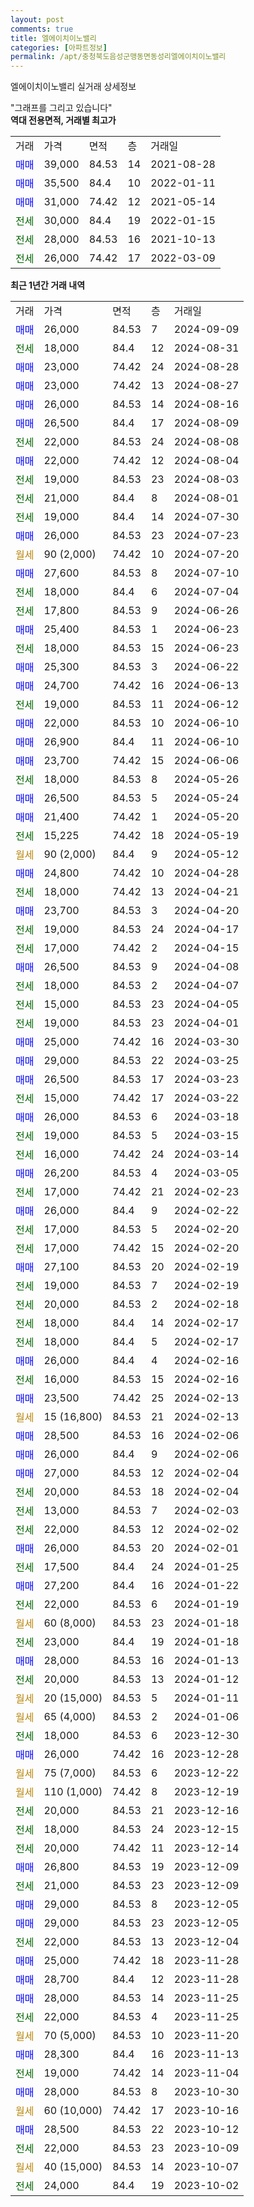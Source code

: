 ```yaml
---
layout: post
comments: true
title: 엘에이치이노밸리
categories: [아파트정보]
permalink: /apt/충청북도음성군맹동면동성리엘에이치이노밸리
---
```


엘에이치이노밸리 실거래 상세정보

<script type="text/javascript">
  google.charts.load('current', {'packages':['line', 'corechart']});
  google.charts.setOnLoadCallback(drawChart);

  function drawChart() {
    var data = new google.visualization.DataTable();
    data.addColumn('date', '거래일');
    data.addColumn('number', "매매");
    data.addColumn('number', "전세");
    data.addColumn('number', "전매");

    data.addRows([[new Date(Date.parse("2024-09-09")), 26000, null, null], [new Date(Date.parse("2024-08-31")), null, 18000, null], [new Date(Date.parse("2024-08-28")), 23000, null, null], [new Date(Date.parse("2024-08-27")), 23000, null, null], [new Date(Date.parse("2024-08-16")), 26000, null, null], [new Date(Date.parse("2024-08-09")), 26500, null, null], [new Date(Date.parse("2024-08-08")), null, 22000, null], [new Date(Date.parse("2024-08-04")), 22000, null, null], [new Date(Date.parse("2024-08-03")), null, 19000, null], [new Date(Date.parse("2024-08-01")), null, 21000, null], [new Date(Date.parse("2024-07-30")), null, 19000, null], [new Date(Date.parse("2024-07-23")), 26000, null, null], [new Date(Date.parse("2024-07-20")), null, null, null], [new Date(Date.parse("2024-07-10")), 27600, null, null], [new Date(Date.parse("2024-07-04")), null, 18000, null], [new Date(Date.parse("2024-06-26")), null, 17800, null], [new Date(Date.parse("2024-06-23")), 25400, null, null], [new Date(Date.parse("2024-06-23")), null, 18000, null], [new Date(Date.parse("2024-06-22")), 25300, null, null], [new Date(Date.parse("2024-06-13")), 24700, null, null], [new Date(Date.parse("2024-06-12")), null, 19000, null], [new Date(Date.parse("2024-06-10")), 22000, null, null], [new Date(Date.parse("2024-06-10")), 26900, null, null], [new Date(Date.parse("2024-06-06")), 23700, null, null], [new Date(Date.parse("2024-05-26")), null, 18000, null], [new Date(Date.parse("2024-05-24")), 26500, null, null], [new Date(Date.parse("2024-05-20")), 21400, null, null], [new Date(Date.parse("2024-05-19")), null, 15225, null], [new Date(Date.parse("2024-05-12")), null, null, null], [new Date(Date.parse("2024-04-28")), 24800, null, null], [new Date(Date.parse("2024-04-21")), null, 18000, null], [new Date(Date.parse("2024-04-20")), 23700, null, null], [new Date(Date.parse("2024-04-17")), null, 19000, null], [new Date(Date.parse("2024-04-15")), null, 17000, null], [new Date(Date.parse("2024-04-08")), 26500, null, null], [new Date(Date.parse("2024-04-07")), null, 18000, null], [new Date(Date.parse("2024-04-05")), null, 15000, null], [new Date(Date.parse("2024-04-01")), null, 19000, null], [new Date(Date.parse("2024-03-30")), 25000, null, null], [new Date(Date.parse("2024-03-25")), 29000, null, null], [new Date(Date.parse("2024-03-23")), 26500, null, null], [new Date(Date.parse("2024-03-22")), null, 15000, null], [new Date(Date.parse("2024-03-18")), 26000, null, null], [new Date(Date.parse("2024-03-15")), null, 19000, null], [new Date(Date.parse("2024-03-14")), null, 16000, null], [new Date(Date.parse("2024-03-05")), 26200, null, null], [new Date(Date.parse("2024-02-23")), null, 17000, null], [new Date(Date.parse("2024-02-22")), 26000, null, null], [new Date(Date.parse("2024-02-20")), null, 17000, null], [new Date(Date.parse("2024-02-20")), null, 17000, null], [new Date(Date.parse("2024-02-19")), 27100, null, null], [new Date(Date.parse("2024-02-19")), null, 19000, null], [new Date(Date.parse("2024-02-18")), null, 20000, null], [new Date(Date.parse("2024-02-17")), null, 18000, null], [new Date(Date.parse("2024-02-17")), null, 18000, null], [new Date(Date.parse("2024-02-16")), 26000, null, null], [new Date(Date.parse("2024-02-16")), null, 16000, null], [new Date(Date.parse("2024-02-13")), 23500, null, null], [new Date(Date.parse("2024-02-13")), null, null, null], [new Date(Date.parse("2024-02-06")), 28500, null, null], [new Date(Date.parse("2024-02-06")), 26000, null, null], [new Date(Date.parse("2024-02-04")), 27000, null, null], [new Date(Date.parse("2024-02-04")), null, 20000, null], [new Date(Date.parse("2024-02-03")), null, 13000, null], [new Date(Date.parse("2024-02-02")), null, 22000, null], [new Date(Date.parse("2024-02-01")), 26000, null, null], [new Date(Date.parse("2024-01-25")), null, 17500, null], [new Date(Date.parse("2024-01-22")), 27200, null, null], [new Date(Date.parse("2024-01-19")), null, 22000, null], [new Date(Date.parse("2024-01-18")), null, null, null], [new Date(Date.parse("2024-01-18")), null, 23000, null], [new Date(Date.parse("2024-01-13")), 28000, null, null], [new Date(Date.parse("2024-01-12")), null, 20000, null], [new Date(Date.parse("2024-01-11")), null, null, null], [new Date(Date.parse("2024-01-06")), null, null, null], [new Date(Date.parse("2023-12-30")), null, 18000, null], [new Date(Date.parse("2023-12-28")), 26000, null, null], [new Date(Date.parse("2023-12-22")), null, null, null], [new Date(Date.parse("2023-12-19")), null, null, null], [new Date(Date.parse("2023-12-16")), null, 20000, null], [new Date(Date.parse("2023-12-15")), null, 18000, null], [new Date(Date.parse("2023-12-14")), null, 20000, null], [new Date(Date.parse("2023-12-09")), 26800, null, null], [new Date(Date.parse("2023-12-09")), null, 21000, null], [new Date(Date.parse("2023-12-05")), 29000, null, null], [new Date(Date.parse("2023-12-05")), 29000, null, null], [new Date(Date.parse("2023-12-04")), null, 22000, null], [new Date(Date.parse("2023-11-28")), 25000, null, null], [new Date(Date.parse("2023-11-28")), 28700, null, null], [new Date(Date.parse("2023-11-25")), 28000, null, null], [new Date(Date.parse("2023-11-25")), null, 22000, null], [new Date(Date.parse("2023-11-20")), null, null, null], [new Date(Date.parse("2023-11-13")), 28300, null, null], [new Date(Date.parse("2023-11-04")), null, 19000, null], [new Date(Date.parse("2023-10-30")), 28000, null, null], [new Date(Date.parse("2023-10-16")), null, null, null], [new Date(Date.parse("2023-10-12")), 28500, null, null], [new Date(Date.parse("2023-10-09")), null, 22000, null], [new Date(Date.parse("2023-10-07")), null, null, null], [new Date(Date.parse("2023-10-02")), null, 24000, null]]);

    var options = {
      hAxis: {
        format: 'yyyy/MM/dd'
      },    
      lineWidth: 0,
      pointsVisible: true,    
      title: '최근 1년간 유형별 실거래가 분포',
      legend: { position: 'bottom' }
    };

    var formatter = new google.visualization.NumberFormat({pattern:'###,###'} );
    formatter.format(data, 1);
    formatter.format(data, 2);
    
    setTimeout(function() {
        var chart = new google.visualization.LineChart(document.getElementById('columnchart_material'));
        chart.draw(data, (options));
        document.getElementById('loading').style.display = 'none';
    }, 200);
  }
</script>


<div id="loading" style="z-index:20; display: block; margin-left: 0px">"그래프를 그리고 있습니다"</div>
<div id="columnchart_material" style="width: 95%; margin-left: 0px; display: block"></div>
<!-- contents start -->
<b>역대 전용면적, 거래별 최고가</b>
<table class="sortable">
    <tr>
      <td>거래</td>
      <td>가격</td>
      <td>면적</td>
      <td>층</td>
      <td>거래일</td>
    </tr>
        <tr>
          <td><a style="color: blue">매매</a></td>
          <td>39,000</td>
          <td>84.53</td>
          <td>14</td>
          <td>2021-08-28</td>
        </tr>            <tr>
          <td><a style="color: blue">매매</a></td>
          <td>35,500</td>
          <td>84.4</td>
          <td>10</td>
          <td>2022-01-11</td>
        </tr>            <tr>
          <td><a style="color: blue">매매</a></td>
          <td>31,000</td>
          <td>74.42</td>
          <td>12</td>
          <td>2021-05-14</td>
        </tr>        
        <tr>
              <td><a style="color: darkgreen">전세</a></td>
              <td>30,000</td>
              <td>84.4</td>
              <td>19</td>
              <td>2022-01-15</td>
            </tr>            <tr>
              <td><a style="color: darkgreen">전세</a></td>
              <td>28,000</td>
              <td>84.53</td>
              <td>16</td>
              <td>2021-10-13</td>
            </tr>            <tr>
              <td><a style="color: darkgreen">전세</a></td>
              <td>26,000</td>
              <td>74.42</td>
              <td>17</td>
              <td>2022-03-09</td>
            </tr>        
    
</table>

<b>최근 1년간 거래 내역</b>

<table class="sortable">
    <tr>
      <td>거래</td>
      <td>가격</td>
      <td>면적</td>
      <td>층</td>
      <td>거래일</td>
    </tr>
    <tr>
      <td><a style="color: blue">매매</a></td>
      <td>26,000</td>
      <td>84.53</td>
      <td>7</td>
      <td>2024-09-09</td>
    </tr>          <tr>
      <td><a style="color: darkgreen">전세</a></td>
      <td>18,000</td>
      <td>84.4</td>
      <td>12</td>
      <td>2024-08-31</td>
    </tr>          <tr>
      <td><a style="color: blue">매매</a></td>
      <td>23,000</td>
      <td>74.42</td>
      <td>24</td>
      <td>2024-08-28</td>
    </tr>          <tr>
      <td><a style="color: blue">매매</a></td>
      <td>23,000</td>
      <td>74.42</td>
      <td>13</td>
      <td>2024-08-27</td>
    </tr>          <tr>
      <td><a style="color: blue">매매</a></td>
      <td>26,000</td>
      <td>84.53</td>
      <td>14</td>
      <td>2024-08-16</td>
    </tr>          <tr>
      <td><a style="color: blue">매매</a></td>
      <td>26,500</td>
      <td>84.4</td>
      <td>17</td>
      <td>2024-08-09</td>
    </tr>          <tr>
      <td><a style="color: darkgreen">전세</a></td>
      <td>22,000</td>
      <td>84.53</td>
      <td>24</td>
      <td>2024-08-08</td>
    </tr>          <tr>
      <td><a style="color: blue">매매</a></td>
      <td>22,000</td>
      <td>74.42</td>
      <td>12</td>
      <td>2024-08-04</td>
    </tr>          <tr>
      <td><a style="color: darkgreen">전세</a></td>
      <td>19,000</td>
      <td>84.53</td>
      <td>23</td>
      <td>2024-08-03</td>
    </tr>          <tr>
      <td><a style="color: darkgreen">전세</a></td>
      <td>21,000</td>
      <td>84.4</td>
      <td>8</td>
      <td>2024-08-01</td>
    </tr>          <tr>
      <td><a style="color: darkgreen">전세</a></td>
      <td>19,000</td>
      <td>84.4</td>
      <td>14</td>
      <td>2024-07-30</td>
    </tr>          <tr>
      <td><a style="color: blue">매매</a></td>
      <td>26,000</td>
      <td>84.53</td>
      <td>23</td>
      <td>2024-07-23</td>
    </tr>          <tr>
      <td><a style="color: darkgoldenrod">월세</a></td>
      <td>90 (2,000)</td>
      <td>74.42</td>
      <td>10</td>
      <td>2024-07-20</td>
    </tr>          <tr>
      <td><a style="color: blue">매매</a></td>
      <td>27,600</td>
      <td>84.53</td>
      <td>8</td>
      <td>2024-07-10</td>
    </tr>          <tr>
      <td><a style="color: darkgreen">전세</a></td>
      <td>18,000</td>
      <td>84.4</td>
      <td>6</td>
      <td>2024-07-04</td>
    </tr>          <tr>
      <td><a style="color: darkgreen">전세</a></td>
      <td>17,800</td>
      <td>84.53</td>
      <td>9</td>
      <td>2024-06-26</td>
    </tr>          <tr>
      <td><a style="color: blue">매매</a></td>
      <td>25,400</td>
      <td>84.53</td>
      <td>1</td>
      <td>2024-06-23</td>
    </tr>          <tr>
      <td><a style="color: darkgreen">전세</a></td>
      <td>18,000</td>
      <td>84.53</td>
      <td>15</td>
      <td>2024-06-23</td>
    </tr>          <tr>
      <td><a style="color: blue">매매</a></td>
      <td>25,300</td>
      <td>84.53</td>
      <td>3</td>
      <td>2024-06-22</td>
    </tr>          <tr>
      <td><a style="color: blue">매매</a></td>
      <td>24,700</td>
      <td>74.42</td>
      <td>16</td>
      <td>2024-06-13</td>
    </tr>          <tr>
      <td><a style="color: darkgreen">전세</a></td>
      <td>19,000</td>
      <td>84.53</td>
      <td>11</td>
      <td>2024-06-12</td>
    </tr>          <tr>
      <td><a style="color: blue">매매</a></td>
      <td>22,000</td>
      <td>84.53</td>
      <td>10</td>
      <td>2024-06-10</td>
    </tr>          <tr>
      <td><a style="color: blue">매매</a></td>
      <td>26,900</td>
      <td>84.4</td>
      <td>11</td>
      <td>2024-06-10</td>
    </tr>          <tr>
      <td><a style="color: blue">매매</a></td>
      <td>23,700</td>
      <td>74.42</td>
      <td>15</td>
      <td>2024-06-06</td>
    </tr>          <tr>
      <td><a style="color: darkgreen">전세</a></td>
      <td>18,000</td>
      <td>84.53</td>
      <td>8</td>
      <td>2024-05-26</td>
    </tr>          <tr>
      <td><a style="color: blue">매매</a></td>
      <td>26,500</td>
      <td>84.53</td>
      <td>5</td>
      <td>2024-05-24</td>
    </tr>          <tr>
      <td><a style="color: blue">매매</a></td>
      <td>21,400</td>
      <td>74.42</td>
      <td>1</td>
      <td>2024-05-20</td>
    </tr>          <tr>
      <td><a style="color: darkgreen">전세</a></td>
      <td>15,225</td>
      <td>74.42</td>
      <td>18</td>
      <td>2024-05-19</td>
    </tr>          <tr>
      <td><a style="color: darkgoldenrod">월세</a></td>
      <td>90 (2,000)</td>
      <td>84.4</td>
      <td>9</td>
      <td>2024-05-12</td>
    </tr>          <tr>
      <td><a style="color: blue">매매</a></td>
      <td>24,800</td>
      <td>74.42</td>
      <td>10</td>
      <td>2024-04-28</td>
    </tr>          <tr>
      <td><a style="color: darkgreen">전세</a></td>
      <td>18,000</td>
      <td>74.42</td>
      <td>13</td>
      <td>2024-04-21</td>
    </tr>          <tr>
      <td><a style="color: blue">매매</a></td>
      <td>23,700</td>
      <td>84.53</td>
      <td>3</td>
      <td>2024-04-20</td>
    </tr>          <tr>
      <td><a style="color: darkgreen">전세</a></td>
      <td>19,000</td>
      <td>84.53</td>
      <td>24</td>
      <td>2024-04-17</td>
    </tr>          <tr>
      <td><a style="color: darkgreen">전세</a></td>
      <td>17,000</td>
      <td>74.42</td>
      <td>2</td>
      <td>2024-04-15</td>
    </tr>          <tr>
      <td><a style="color: blue">매매</a></td>
      <td>26,500</td>
      <td>84.53</td>
      <td>9</td>
      <td>2024-04-08</td>
    </tr>          <tr>
      <td><a style="color: darkgreen">전세</a></td>
      <td>18,000</td>
      <td>84.53</td>
      <td>2</td>
      <td>2024-04-07</td>
    </tr>          <tr>
      <td><a style="color: darkgreen">전세</a></td>
      <td>15,000</td>
      <td>84.53</td>
      <td>23</td>
      <td>2024-04-05</td>
    </tr>          <tr>
      <td><a style="color: darkgreen">전세</a></td>
      <td>19,000</td>
      <td>84.53</td>
      <td>23</td>
      <td>2024-04-01</td>
    </tr>          <tr>
      <td><a style="color: blue">매매</a></td>
      <td>25,000</td>
      <td>74.42</td>
      <td>16</td>
      <td>2024-03-30</td>
    </tr>          <tr>
      <td><a style="color: blue">매매</a></td>
      <td>29,000</td>
      <td>84.53</td>
      <td>22</td>
      <td>2024-03-25</td>
    </tr>          <tr>
      <td><a style="color: blue">매매</a></td>
      <td>26,500</td>
      <td>84.53</td>
      <td>17</td>
      <td>2024-03-23</td>
    </tr>          <tr>
      <td><a style="color: darkgreen">전세</a></td>
      <td>15,000</td>
      <td>74.42</td>
      <td>17</td>
      <td>2024-03-22</td>
    </tr>          <tr>
      <td><a style="color: blue">매매</a></td>
      <td>26,000</td>
      <td>84.53</td>
      <td>6</td>
      <td>2024-03-18</td>
    </tr>          <tr>
      <td><a style="color: darkgreen">전세</a></td>
      <td>19,000</td>
      <td>84.53</td>
      <td>5</td>
      <td>2024-03-15</td>
    </tr>          <tr>
      <td><a style="color: darkgreen">전세</a></td>
      <td>16,000</td>
      <td>74.42</td>
      <td>24</td>
      <td>2024-03-14</td>
    </tr>          <tr>
      <td><a style="color: blue">매매</a></td>
      <td>26,200</td>
      <td>84.53</td>
      <td>4</td>
      <td>2024-03-05</td>
    </tr>          <tr>
      <td><a style="color: darkgreen">전세</a></td>
      <td>17,000</td>
      <td>74.42</td>
      <td>21</td>
      <td>2024-02-23</td>
    </tr>          <tr>
      <td><a style="color: blue">매매</a></td>
      <td>26,000</td>
      <td>84.4</td>
      <td>9</td>
      <td>2024-02-22</td>
    </tr>          <tr>
      <td><a style="color: darkgreen">전세</a></td>
      <td>17,000</td>
      <td>84.53</td>
      <td>5</td>
      <td>2024-02-20</td>
    </tr>          <tr>
      <td><a style="color: darkgreen">전세</a></td>
      <td>17,000</td>
      <td>74.42</td>
      <td>15</td>
      <td>2024-02-20</td>
    </tr>          <tr>
      <td><a style="color: blue">매매</a></td>
      <td>27,100</td>
      <td>84.53</td>
      <td>20</td>
      <td>2024-02-19</td>
    </tr>          <tr>
      <td><a style="color: darkgreen">전세</a></td>
      <td>19,000</td>
      <td>84.53</td>
      <td>7</td>
      <td>2024-02-19</td>
    </tr>          <tr>
      <td><a style="color: darkgreen">전세</a></td>
      <td>20,000</td>
      <td>84.53</td>
      <td>2</td>
      <td>2024-02-18</td>
    </tr>          <tr>
      <td><a style="color: darkgreen">전세</a></td>
      <td>18,000</td>
      <td>84.4</td>
      <td>14</td>
      <td>2024-02-17</td>
    </tr>          <tr>
      <td><a style="color: darkgreen">전세</a></td>
      <td>18,000</td>
      <td>84.4</td>
      <td>5</td>
      <td>2024-02-17</td>
    </tr>          <tr>
      <td><a style="color: blue">매매</a></td>
      <td>26,000</td>
      <td>84.4</td>
      <td>4</td>
      <td>2024-02-16</td>
    </tr>          <tr>
      <td><a style="color: darkgreen">전세</a></td>
      <td>16,000</td>
      <td>84.53</td>
      <td>15</td>
      <td>2024-02-16</td>
    </tr>          <tr>
      <td><a style="color: blue">매매</a></td>
      <td>23,500</td>
      <td>74.42</td>
      <td>25</td>
      <td>2024-02-13</td>
    </tr>          <tr>
      <td><a style="color: darkgoldenrod">월세</a></td>
      <td>15 (16,800)</td>
      <td>84.53</td>
      <td>21</td>
      <td>2024-02-13</td>
    </tr>          <tr>
      <td><a style="color: blue">매매</a></td>
      <td>28,500</td>
      <td>84.53</td>
      <td>16</td>
      <td>2024-02-06</td>
    </tr>          <tr>
      <td><a style="color: blue">매매</a></td>
      <td>26,000</td>
      <td>84.4</td>
      <td>9</td>
      <td>2024-02-06</td>
    </tr>          <tr>
      <td><a style="color: blue">매매</a></td>
      <td>27,000</td>
      <td>84.53</td>
      <td>12</td>
      <td>2024-02-04</td>
    </tr>          <tr>
      <td><a style="color: darkgreen">전세</a></td>
      <td>20,000</td>
      <td>84.53</td>
      <td>18</td>
      <td>2024-02-04</td>
    </tr>          <tr>
      <td><a style="color: darkgreen">전세</a></td>
      <td>13,000</td>
      <td>84.53</td>
      <td>7</td>
      <td>2024-02-03</td>
    </tr>          <tr>
      <td><a style="color: darkgreen">전세</a></td>
      <td>22,000</td>
      <td>84.53</td>
      <td>12</td>
      <td>2024-02-02</td>
    </tr>          <tr>
      <td><a style="color: blue">매매</a></td>
      <td>26,000</td>
      <td>84.53</td>
      <td>20</td>
      <td>2024-02-01</td>
    </tr>          <tr>
      <td><a style="color: darkgreen">전세</a></td>
      <td>17,500</td>
      <td>84.4</td>
      <td>24</td>
      <td>2024-01-25</td>
    </tr>          <tr>
      <td><a style="color: blue">매매</a></td>
      <td>27,200</td>
      <td>84.4</td>
      <td>16</td>
      <td>2024-01-22</td>
    </tr>          <tr>
      <td><a style="color: darkgreen">전세</a></td>
      <td>22,000</td>
      <td>84.53</td>
      <td>6</td>
      <td>2024-01-19</td>
    </tr>          <tr>
      <td><a style="color: darkgoldenrod">월세</a></td>
      <td>60 (8,000)</td>
      <td>84.53</td>
      <td>23</td>
      <td>2024-01-18</td>
    </tr>          <tr>
      <td><a style="color: darkgreen">전세</a></td>
      <td>23,000</td>
      <td>84.4</td>
      <td>19</td>
      <td>2024-01-18</td>
    </tr>          <tr>
      <td><a style="color: blue">매매</a></td>
      <td>28,000</td>
      <td>84.53</td>
      <td>16</td>
      <td>2024-01-13</td>
    </tr>          <tr>
      <td><a style="color: darkgreen">전세</a></td>
      <td>20,000</td>
      <td>84.53</td>
      <td>13</td>
      <td>2024-01-12</td>
    </tr>          <tr>
      <td><a style="color: darkgoldenrod">월세</a></td>
      <td>20 (15,000)</td>
      <td>84.53</td>
      <td>5</td>
      <td>2024-01-11</td>
    </tr>          <tr>
      <td><a style="color: darkgoldenrod">월세</a></td>
      <td>65 (4,000)</td>
      <td>84.53</td>
      <td>2</td>
      <td>2024-01-06</td>
    </tr>          <tr>
      <td><a style="color: darkgreen">전세</a></td>
      <td>18,000</td>
      <td>84.53</td>
      <td>6</td>
      <td>2023-12-30</td>
    </tr>          <tr>
      <td><a style="color: blue">매매</a></td>
      <td>26,000</td>
      <td>74.42</td>
      <td>16</td>
      <td>2023-12-28</td>
    </tr>          <tr>
      <td><a style="color: darkgoldenrod">월세</a></td>
      <td>75 (7,000)</td>
      <td>84.53</td>
      <td>6</td>
      <td>2023-12-22</td>
    </tr>          <tr>
      <td><a style="color: darkgoldenrod">월세</a></td>
      <td>110 (1,000)</td>
      <td>74.42</td>
      <td>8</td>
      <td>2023-12-19</td>
    </tr>          <tr>
      <td><a style="color: darkgreen">전세</a></td>
      <td>20,000</td>
      <td>84.53</td>
      <td>21</td>
      <td>2023-12-16</td>
    </tr>          <tr>
      <td><a style="color: darkgreen">전세</a></td>
      <td>18,000</td>
      <td>84.53</td>
      <td>24</td>
      <td>2023-12-15</td>
    </tr>          <tr>
      <td><a style="color: darkgreen">전세</a></td>
      <td>20,000</td>
      <td>74.42</td>
      <td>11</td>
      <td>2023-12-14</td>
    </tr>          <tr>
      <td><a style="color: blue">매매</a></td>
      <td>26,800</td>
      <td>84.53</td>
      <td>19</td>
      <td>2023-12-09</td>
    </tr>          <tr>
      <td><a style="color: darkgreen">전세</a></td>
      <td>21,000</td>
      <td>84.53</td>
      <td>23</td>
      <td>2023-12-09</td>
    </tr>          <tr>
      <td><a style="color: blue">매매</a></td>
      <td>29,000</td>
      <td>84.53</td>
      <td>8</td>
      <td>2023-12-05</td>
    </tr>          <tr>
      <td><a style="color: blue">매매</a></td>
      <td>29,000</td>
      <td>84.53</td>
      <td>23</td>
      <td>2023-12-05</td>
    </tr>          <tr>
      <td><a style="color: darkgreen">전세</a></td>
      <td>22,000</td>
      <td>84.53</td>
      <td>13</td>
      <td>2023-12-04</td>
    </tr>          <tr>
      <td><a style="color: blue">매매</a></td>
      <td>25,000</td>
      <td>74.42</td>
      <td>18</td>
      <td>2023-11-28</td>
    </tr>          <tr>
      <td><a style="color: blue">매매</a></td>
      <td>28,700</td>
      <td>84.4</td>
      <td>12</td>
      <td>2023-11-28</td>
    </tr>          <tr>
      <td><a style="color: blue">매매</a></td>
      <td>28,000</td>
      <td>84.53</td>
      <td>14</td>
      <td>2023-11-25</td>
    </tr>          <tr>
      <td><a style="color: darkgreen">전세</a></td>
      <td>22,000</td>
      <td>84.53</td>
      <td>4</td>
      <td>2023-11-25</td>
    </tr>          <tr>
      <td><a style="color: darkgoldenrod">월세</a></td>
      <td>70 (5,000)</td>
      <td>84.53</td>
      <td>10</td>
      <td>2023-11-20</td>
    </tr>          <tr>
      <td><a style="color: blue">매매</a></td>
      <td>28,300</td>
      <td>84.4</td>
      <td>16</td>
      <td>2023-11-13</td>
    </tr>          <tr>
      <td><a style="color: darkgreen">전세</a></td>
      <td>19,000</td>
      <td>74.42</td>
      <td>14</td>
      <td>2023-11-04</td>
    </tr>          <tr>
      <td><a style="color: blue">매매</a></td>
      <td>28,000</td>
      <td>84.53</td>
      <td>8</td>
      <td>2023-10-30</td>
    </tr>          <tr>
      <td><a style="color: darkgoldenrod">월세</a></td>
      <td>60 (10,000)</td>
      <td>74.42</td>
      <td>17</td>
      <td>2023-10-16</td>
    </tr>          <tr>
      <td><a style="color: blue">매매</a></td>
      <td>28,500</td>
      <td>84.53</td>
      <td>22</td>
      <td>2023-10-12</td>
    </tr>          <tr>
      <td><a style="color: darkgreen">전세</a></td>
      <td>22,000</td>
      <td>84.53</td>
      <td>23</td>
      <td>2023-10-09</td>
    </tr>          <tr>
      <td><a style="color: darkgoldenrod">월세</a></td>
      <td>40 (15,000)</td>
      <td>84.53</td>
      <td>14</td>
      <td>2023-10-07</td>
    </tr>          <tr>
      <td><a style="color: darkgreen">전세</a></td>
      <td>24,000</td>
      <td>84.4</td>
      <td>19</td>
      <td>2023-10-02</td>
    </tr>      </table>
<!-- contents end -->    

